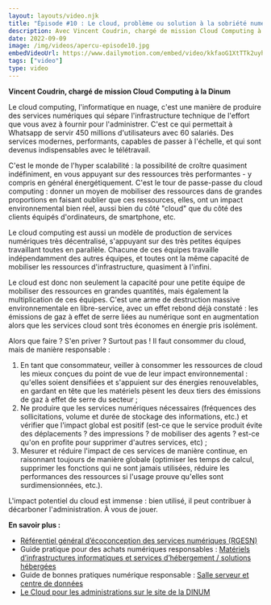 ```yaml
---
layout: layouts/video.njk
title: "Épisode #10 : Le cloud, problème ou solution à la sobriété numérique ?"
description: Avec Vincent Coudrin, chargé de mission Cloud Computing à la Dinum
date: 2022-09-09
image: /img/videos/apercu-episode10.jpg
embedVideoUrl: https://www.dailymotion.com/embed/video/kkfaoG1XtTTk2uyheYR
tags: ["video"]
type: video
---
```


**Vincent Coudrin, chargé de mission Cloud Computing à la Dinum**

Le cloud computing, l'informatique en nuage, c'est une manière de produire des services numériques qui sépare l'infrastructure technique de l'effort que vous avez à fournir pour l'administrer. C'est ce qui permettait à Whatsapp de servir 450 millions d'utilisateurs avec 60 salariés. Des services modernes, performants, capables de passer à l'échelle, et qui sont devenus indispensables avec le télétravail.

C'est le monde de l'hyper scalabilité : la possibilité de croître quasiment indéfiniment, en vous appuyant sur des ressources très performantes - y compris en général énergétiquement. C'est le tour de passe-passe du cloud computing : donner un moyen de mobiliser des ressources dans de grandes proportions en faisant oublier que ces ressources, elles, ont un impact environnemental bien réel, aussi bien du côté "cloud" que du côté des clients équipés d'ordinateurs, de smartphone, etc.

Le cloud computing est aussi un modèle de production de services numériques très décentralisé, s'appuyant sur des très petites équipes travaillant toutes en parallèle. Chacune de ces équipes travaille indépendamment des autres équipes, et toutes ont la même capacité de mobiliser les ressources d'infrastructure, quasiment à l'infini.

Le cloud est donc non seulement la capacité pour une petite équipe de mobiliser des ressources en grandes quantités, mais également la multiplication de ces équipes. C'est une arme de destruction massive environnementale en libre-service, avec un effet rebond déjà constaté : les émissions de gaz à effet de serre liées au numérique sont en augmentation alors que les services cloud sont très économes en énergie pris isolément.

Alors que faire ? S'en priver ? Surtout pas ! Il faut consommer du cloud, mais de manière responsable :

1. En tant que consommateur, veiller à consommer les ressources de cloud les mieux conçues du point de vue de leur impact environnemental : qu'elles soient densifiées et s'appuient sur des énergies renouvelables, en gardant en tête que les matériels pèsent les deux tiers des émissions de gaz à effet de serre du secteur ;
2. Ne produire que les services numériques nécessaires (fréquences des sollicitations, volume et durée de stockage des informations, etc.) et vérifier que l'impact global est positif (est-ce que le service produit évite des déplacements ? des impressions ? de mobiliser des agents ? est-ce qu'on en profite pour supprimer d'autres services, etc) ;
3. Mesurer et réduire l'impact de ces services de manière continue, en raisonnant toujours de manière globale (optimiser les temps de calcul, supprimer les fonctions qui ne sont jamais utilisées, réduire les performances des ressources si l'usage prouve qu'elles sont surdimensionnées, etc.).

L'impact potentiel du cloud est immense : bien utilisé, il peut contribuer à décarboner l'administration. À vous de jouer.

**En savoir plus :**

* [Référentiel général d’écoconception des services numériques (RGESN)](/publications/referentiel-general-ecoconception/)
* Guide pratique pour des achats numériques responsables : [Matériels d’infrastructures informatiques et services d’hébergement / solutions hébergées](/publications/guide-pratique-achats-numeriques-responsables/fiches-pratiques/hebergement/)
* Guide de bonnes pratiques numérique responsable : [Salle serveur et centre de données](/publications/bonnes-pratiques/bonnes-pratiques/#bonnes-pratiques-salle-serveur-et-centre-de-donnees)
* [Le Cloud pour les administrations sur le site de la DINUM](https://www.numerique.gouv.fr/services/cloud/)

